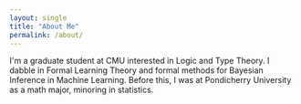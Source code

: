 ```yaml
---
layout: single 
title: "About Me"
permalink: /about/
--- 
```


I'm a graduate student at CMU interested in Logic and Type Theory.
I dabble in Formal Learning Theory and formal methods for Bayesian Inference in Machine Learning. 
Before this, I was at Pondicherry University as a math major, minoring in statistics.   
